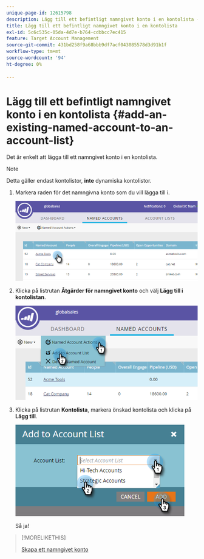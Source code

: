 ```yaml
---
unique-page-id: 12615798
description: Lägg till ett befintligt namngivet konto i en kontolista - Marketo Docs - Produktdokumentation
title: Lägg till ett befintligt namngivet konto i en kontolista
exl-id: 5c6c535c-05da-4d7e-b764-cdbbcc7ec415
feature: Target Account Management
source-git-commit: 431bd258f9a68bbb9df7acf043085578d3d91b1f
workflow-type: tm+mt
source-wordcount: '94'
ht-degree: 0%

---
```


# Lägg till ett befintligt namngivet konto i en kontolista {#add-an-existing-named-account-to-an-account-list}

Det är enkelt att lägga till ett namngivet konto i en kontolista.

>[!NOTE]
>
>Detta gäller endast kontolistor, **inte** dynamiska kontolistor.

1. Markera raden för det namngivna konto som du vill lägga till i.

   ![](assets/four-1.png)

1. Klicka på listrutan **Åtgärder för namngivet konto** och välj **Lägg till i kontolistan**.

   ![](assets/five-1.png)

1. Klicka på listrutan **Kontolista**, markera önskad kontolista och klicka på **Lägg till**.

   ![](assets/six-1.png)

   Så ja!

>[!MORELIKETHIS]
>
>[Skapa ett namngivet konto](/help/marketo/product-docs/target-account-management/target/named-accounts/create-a-named-account.md)
